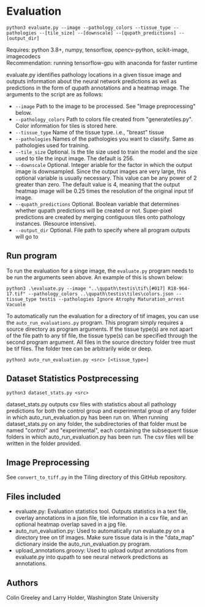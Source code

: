 # Evaluation

    python3 evaluate.py --image --pathology_colors --tissue_type --pathologies --[tile_size] --[downscale] --[qupath_predictions] --[output_dir]

Requires: python 3.8+, numpy, tensorflow, opencv-python, scikit-image, imagecodecs\
Recommendation: running tensorflow-gpu with anaconda for faster runtime

evaluate.py identifies pathology locations in a given tissue image and outputs information about the neural network predictions
as well as predictions in the form of qupath annotations and a heatmap image. The arguments to the script are as follows:
* `--image` Path to the image to be processed. See "Image preprocessing" below.
* `--pathology_colors` Path to colors file created from "generatetiles.py". Color information for tiles is stored here.
* `--tissue_type` Name of the tissue type. i.e., "breast" tissue
* `--pathologies` Names of the pathologies you want to classify. Same as pathologies used for training.
* `--tile_size` Optional. Is the tile size used to train the model and the size used
   to tile the input image. The default is 256.
* `--downscale` Optional. Integer ariable for the factor in which the output image is
  downsampled. Since the output images are very large, this optional variable is
  usually necessary. This value can be any power of 2 greater than zero. The default
  value is 4, meaning that the output heatmap image will be 0.25 times the resolution
  of the original input tif image.
* `--qupath_predictions` Optional. Boolean variable that determines whether qupath predictions will be created or not.
   Super-pixel predictions are created by merging contiguous tiles onto pathology instances. (Resource intensive).
* `--output_dir` Optional. File path to specify where all program outputs will go to

## Run program

To run the evaluation for a singe image, the `evaluate.py` program needs to be run the arguments seen above. An example of this is shown below:

    python3 .\evaluate.py --image "..\qupath\testis\tif\[#017] R18-964-17.tif" --pathology_colors ..\qupath\testis\tiles\colors.json --tissue_type testis --pathologies Ignore Atrophy Maturation_arrest Vacuole

To automatically run the evaluation for a directory of tif images, you can use the `auto_run_evaluations.py` program. This program simply requires a source directory as program arguments. If the tissue type(s) are not apart of the file path to any tif file, the tissue type(s) can be specified through the second program argument. All files in the source directory folder tree must be tif files. The folder tree can be arbitrarily wide or deep.

    python3 auto_run_evaluation.py <src> [<tissue_type>]

## Dataset Statistics Postprecessing

    python3 dataset_stats.py <src>

dataset_stats.py outputs csv files with statistics about all pathology predictions for both the control group and experimental group of any folder in which auto_run_evaluation.py has been run on. When running dataset_stats.py on any folder,
the subdirectories of that folder must be named "control" and "experimental", each containing the subsequent tissue folders in which auto_run_evaluation.py has been run. The csv files will be written in the <src> folder provided.


## Image Preprocessing

See `convert_to_tiff.py` in the Tiling directory of this GitHub repository.

## Files included

* evaluate.py: Evaluation statistics tool. Outputs statistics in a text file,
overlay annotations in a json file, tile information
in a csv file, and an optional heatmap overlap saved in a jpg file.
* auto_run_evaluation.py: Used to automatically run evaluate.py on a directory 
tree on tif images. Make sure tissue data is in the "data_map"
dictionary inside the auto_run_evaluation.py program.
* upload_annotations.groovy: Used to upload output annotations from evaluate.py 
into qupath to see neural network predictions as annotations.


## Authors

Colin Greeley and Larry Holder, Washington State University


